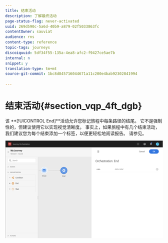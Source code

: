 ```yaml
---
title: 结束活动
description: 了解最终活动
page-status-flag: never-activated
uuid: 269d590c-5a6d-40b9-a879-02f5033863fc
contentOwner: sauviat
audience: rns
content-type: reference
topic-tags: journeys
discoiquuid: 5df34f55-135a-4ea8-afc2-f9427ce5ae7b
internal: n
snippet: y
translation-type: tm+mt
source-git-commit: 1bc8d845716044671a11c200e4bab92302841994

---
```



# 结束活动{#section_vqp_4ft_dgb}

该 **[!UICONTROL End]**活动允许您标记旅程中每条路径的结尾。 它不是强制性的，但建议使用它以实现视觉清晰度。 事实上，如果旅程中有几个结束活动，我们建议您为每个结束添加一个标签，以便更轻松地阅读报告。 请参见[](../reporting/about-journey-reports.md)。

![](../assets/journey54.png)
